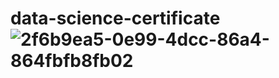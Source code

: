 # data-science-certificate![2f6b9ea5-0e99-4dcc-86a4-864fbfb8fb02](https://github.com/satwik8005/data-science-certificate/assets/143406522/cf05f630-1b05-46cb-ab63-be1d60790eee)
